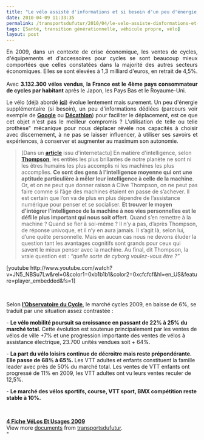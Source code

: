 ```yaml
---
title: "Le vélo assisté d'informations et si besoin d'un peu d'énergie, futur prothèse humaine ?"
date: 2010-04-09 11:33:35
permalink: /transportsdufutur/2010/04/le-velo-assiste-dinformations-et-si-besoin-dun-peu-denergie-futur-prothese-humaine.html
tags: [Santé, transition générationnelle, véhicule propre, vélo]
layout: post
---
```


<p style="text-align: justify">En 2009, dans un contexte de crise économique, les ventes de cycles, d'équipements et d'accessoires pour cycles se sont beaucoup mieux comportées que celles constatées dans la majorité des autres secteurs économiques. Elles se sont élevées à 1,3 milliard d'euros, en retrait de 4,5%.<br /><br />Avec <strong>3.132.300 vélos vendus</strong>, <strong>la France est le 4ème pays consommateur de cycles par habitant</strong> après le Japon, les Pays Bas et le Royaume-Uni. </p> <p style="text-align: justify">Le vélo (déjà abordé <strong><span style="text-decoration: underline"><a href="https://gabrielplassat.github.io/transportsdufutur/2010/01/yike-bike.html" target="_blank">ici</a></span></strong>) évolue lentement mais surement. Un peu d'énergie supplémentaire (si besoin), un peu d'informations dédiées (parcours voir exemple de <strong><span style="text-decoration: underline"><a href="http://maps.google.com/maps?hq=http://maps.google.com/help/maps/directions/biking/mapplet.kml&ie=UTF8&ll=37.687624,-122.319717&spn=0.346132,0.727158&z=11&lci=bike&dirflg=b&f=d&utm_campaign=en&utm_medium=van&utm_source=en-van-na-us-gns-bd" target="_blank">Google</a></span></strong> ou <strong><a href="http://velofun.fr/2010/01/01/logiciel-iphone-btwin-maps/" target="_blank">Décathlon</a></strong>) pour faciliter le déplacement, est ce que cet objet n'est pas le meilleur compromis ? L'utilisation de telle ou telle prothèse" mécanique pour nous déplacer révèle nos capacités à choisir avec discernement, à ne pas se laisser influencer, à utiliser ses savoirs et expériences, à conserver et augmenter au maximum son autonomie. </p> <blockquote> <p style=""text-align: justify"">[Dans un <strong><a href=""http://www.internetactu.net/2010/04/06/pdlt-quel-sorte-de-cyborg-voulez-vous-etre/"" target=""_blank"">article</a></strong> issu d'internetactu] En matière d'intelligence, selon <strong><a href=""http://www.wired.com/magazine/2010/03/st_thompson_cyborgs/"" target=""_blank"">Thompson</a></strong>, les entités les plus brillantes de notre planète ne sont ni les êtres humains les plus accomplis ni les machines les plus accomplies. <strong>Ce sont des gens à l’intelligence moyenne qui ont une aptitude particulière à mêler leur intelligence à celle de la machine</strong>. Or, et on ne peut que donner raison à Clive Thompson, on ne peut pas faire comme si l’âge des machines étaient en passe de s’achever. Il est certain que l’on va de plus en plus dépendre de l’assistance numérique pour penser et se socialiser. <strong>Et trouver le moyen d’intégrer l’intelligence de la machine à nos vies personnelles est le défi le plus important qui nous soit offert</strong>. Quand s’en remettre à la machine ? Quand se fier à soi-même ? Il n’y a pas, d’après Thompson, de réponse univoque, et il n’y en aura jamais. Il s’agit là, selon lui, d’une quête personnelle. Mais en aucun cas nous ne devons éluder la question tant les avantages cognitifs sont grands pour ceux qui savent le mieux penser avec la machine. Au final, dit Thompson, la vraie question est : <em>“quelle sorte de cyborg voulez-vous être ?”</em></p></blockquote> <p style=""text-align: justify"">  [youtube http://www.youtube.com/watch?v=JN5_NBSu7Lw&rel=0&color1=0xb1b1b1&color2=0xcfcfcf&hl=en_US&feature=player_embedded&fs=1]</p> <p style=""text-align: justify"">  </p>  <!--more-->  <p class=""MsoNormal""><span>Selon <strong><span style=""text-decoration: underline""><a href=""http://www.tousavelo.com/"" target=""_blank"">l’Observatoire du Cycle</a></span></strong>, le marché cycles 2009, en baisse de 6%, se traduit par une situation assez contrastée :</span></p> <p class=""MsoNormal""><span>- </span><strong><span>Le vélo mobilité poursuit sa croissance en passant de 22% à 25% du marché total. </span></strong><span>Cette évolution est soutenue principalement par les ventes de vélos de ville +7% et une progression importante des ventes de vélos à assistance électrique, 23.700 unités vendues soit + 64%.</span></p> <p class=""MsoNormal""><span>- </span><strong><span>La part du vélo loisirs continue de décroitre mais reste prépondérante. Elle passe de 68% à 65%. </span></strong><span>Les VTT adultes et enfants constituent la famille leader avec près de 50% du marché total. Les ventes de VTT enfants ont progressé de 11% en 2009, les VTT adultes ont vu leurs ventes reculer de 12,5%.</span></p> <p class=""MsoNormal""><span>- </span><strong><span>Le marché des vélos sportifs, course, VTT sport, BMX compétition reste stable à 10%.</span></strong></p> <p class=""MsoNormal""><strong><span></span></strong><strong><span></span></strong> </p> <div id=""__ss_3672647""><strong><a href=""http://www.slideshare.net/transportsdufutur/4-fiche-vlos-et-usages-2009"" title=""4 Fiche VéLos Et Usages 2009"">4 Fiche VéLos Et Usages 2009</a></strong>   <div>View more <a href=""http://www.slideshare.net/"">documents</a> from <a href=""http://www.slideshare.net/transportsdufutur"">transportsdufutur</a>.</div></div>"
